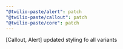```yaml
---
"@twilio-paste/alert": patch
"@twilio-paste/callout": patch
"@twilio-paste/core": patch
---
```


[Callout, Alert] updated styling fo all variants
